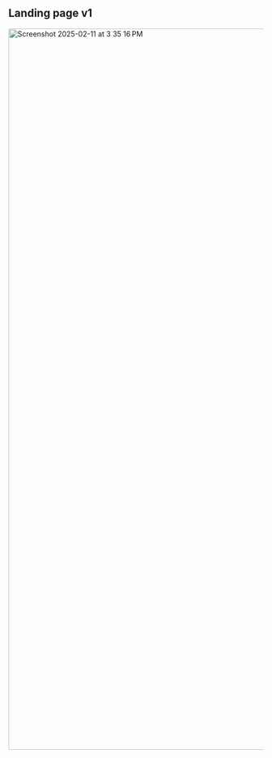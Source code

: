 ## Landing page v1
<img width="1425" alt="Screenshot 2025-02-11 at 3 35 16 PM" src="https://github.com/user-attachments/assets/e7635ab5-8801-4058-84f1-f8073aa74ca0" />
